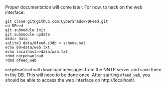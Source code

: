 Proper documentation will come later.
For now, to hack on the web interface:

    git clone git@github.com:CyberShadow/DFeed.git
    cd DFeed
    git submodule init
    git submodule update
    mkdir data
    sqlite3 data/dfeed.s3db < schema.sql
    echo 80>data/web.txt
    echo localhost>>data/web.txt
    rdmd nntpdownload
    rdmd dfeed_web

`nntpdownload` will download messages from the NNTP server and save
them in the DB. This will need to be done once.
After starting `dfeed_web`, you should be able to access the web
interface on http://localhost/.
